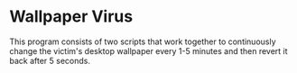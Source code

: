 # Wallpaper Virus
This program consists of two scripts that work together to continuously change the victim's desktop wallpaper every 1-5 minutes and then revert it back after 5 seconds.

